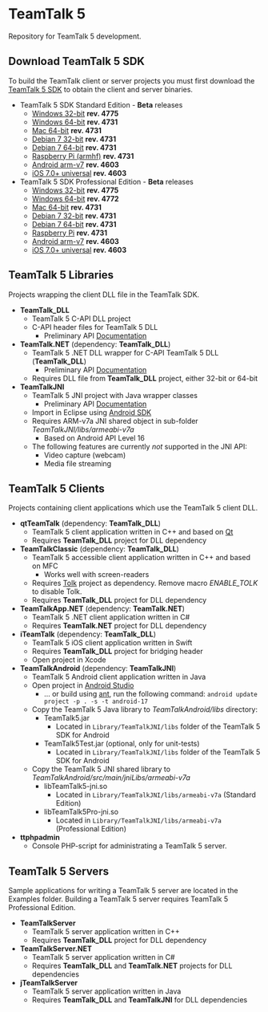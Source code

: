 # TeamTalk 5

Repository for TeamTalk 5 development.

## Download TeamTalk 5 SDK

To build the TeamTalk client or server projects you must first download the
[TeamTalk 5 SDK](http://www.bearware.dk/?page_id=393) to obtain the client and server binaries.

* TeamTalk 5 SDK Standard Edition - **Beta** releases
  * [Windows 32-bit](http://bearware.dk/test/teamtalksdk/v5.2.1.4775/tt5sdk_v5.2.1.4775_win32.zip) **rev. 4775**
  * [Windows 64-bit](http://bearware.dk/test/teamtalksdk/v5.2.0.4731/tt5sdk_v5.2.0.4731_win64.zip) **rev. 4731**
  * [Mac 64-bit](http://bearware.dk/test/teamtalksdk/v5.2.0.4731/tt5sdk_v5.2.0.4731_macos_x86_64.tar.gz) **rev. 4731**
  * [Debian 7 32-bit](http://bearware.dk/test/teamtalksdk/v5.2.0.4731/tt5sdk_v5.2.0.4731_debian7_i386.tar.gz) **rev. 4731**
  * [Debian 7 64-bit](http://bearware.dk/test/teamtalksdk/v5.2.0.4731/tt5sdk_v5.2.0.4731_debian7_x86_64.tar.gz) **rev. 4731**
  * [Raspberry Pi (armhf)](http://bearware.dk/test/teamtalksdk/v5.2.0.4731/tt5sdk_v5.2.0.4731_raspbian_armhf.tar.gz) **rev. 4731**
  * [Android arm-v7](http://bearware.dk/test/teamtalksdk/v5.1.6.4603/tt5sdk_v5.1.6.4603_android_armv7a.tar.gz)  **rev. 4603**
  * [iOS 7.0+ universal](http://bearware.dk/test/teamtalksdk/v5.1.6.4603/tt5sdk_v5.1.6.4603_ios_universal.tar.gz)  **rev. 4603**
* TeamTalk 5 SDK Professional Edition - **Beta** releases
  * [Windows 32-bit](http://bearware.dk/test/teamtalksdk/v5.2.1.4775/tt5prosdk_v5.2.1.4775_win32.zip) **rev. 4775**
  * [Windows 64-bit](http://bearware.dk/test/teamtalksdk/v5.2.1.4772/tt5prosdk_v5.2.1.4772_win64.zip) **rev. 4772**
  * [Mac 64-bit](http://bearware.dk/test/teamtalksdk/v5.2.0.4731/tt5prosdk_v5.2.0.4731_macos_x86_64.tar.gz) **rev. 4731**
  * [Debian 7 32-bit](http://bearware.dk/test/teamtalksdk/v5.2.0.4731/tt5prosdk_v5.2.0.4731_debian7_i386.tar.gz) **rev. 4731**
  * [Debian 7 64-bit](http://bearware.dk/test/teamtalksdk/v5.2.0.4731/tt5prosdk_v5.2.0.4731_debian7_x86_64.tar.gz) **rev. 4731**
  * [Raspberry Pi](http://bearware.dk/test/teamtalksdk/v5.2.0.4731/tt5prosdk_v5.2.0.4731_raspbian_armhf.tar.gz) **rev. 4731**
  * [Android arm-v7](http://bearware.dk/test/teamtalksdk/v5.1.6.4603/tt5prosdk_v5.1.6.4603_android_armv7a.tar.gz)  **rev. 4603**
  * [iOS 7.0+ universal](http://bearware.dk/test/teamtalksdk/v5.1.6.4603/tt5prosdk_v5.1.6.4603_ios_universal.tar.gz)  **rev. 4603**

## TeamTalk 5 Libraries
Projects wrapping the client DLL file in the TeamTalk SDK.
* **TeamTalk_DLL**
  * TeamTalk 5 C-API DLL project 
  * C-API header files for TeamTalk 5 DLL
    * Preliminary API [Documentation](http://bearware.dk/test/teamtalksdk/v5.2.1.4775/docs/C-API/)
* **TeamTalk.NET** (dependency: **TeamTalk_DLL**)
  * TeamTalk 5 .NET DLL wrapper for C-API TeamTalk 5 DLL (**TeamTalk_DLL**)
    * Preliminary API [Documentation](http://bearware.dk/test/teamtalksdk/v5.2.1.4775/docs/NET/)
  * Requires DLL file from **TeamTalk_DLL** project, either 32-bit or 64-bit
* **TeamTalkJNI**
  * TeamTalk 5 JNI project with Java wrapper classes
    * Preliminary API [Documentation](http://bearware.dk/test/teamtalksdk/v5.2.1.4775/docs/Java/)
  * Import in Eclipse using [Android SDK](http://developer.android.com/sdk/index.html)
  * Requires ARM-v7a JNI shared object in sub-folder *TeamTalkJNI/libs/armeabi-v7a*
    * Based on Android API Level 16
  * The following features are currently *not* supported in the JNI API:
    * Video capture (webcam)
    * Media file streaming

## TeamTalk 5 Clients
Projects containing client applications which use the TeamTalk 5 client DLL.
* **qtTeamTalk** (dependency: **TeamTalk_DLL**)
  * TeamTalk 5 client application written in C++ and based on [Qt](http://www.qt.io)
  * Requires **TeamTalk_DLL** project for DLL dependency
* **TeamTalkClassic** (dependency: **TeamTalk_DLL**)
  * TeamTalk 5 accessible client application written in C++ and based on MFC
    * Works well with screen-readers
  * Requires [Tolk](https://github.com/dkager/tolk) project as dependency. Remove macro *ENABLE_TOLK* to disable Tolk.
  * Requires **TeamTalk_DLL** project for DLL dependency
* **TeamTalkApp.NET** (dependency: **TeamTalk.NET**)
  * TeamTalk 5 .NET client application written in C#
  * Requires **TeamTalk.NET** project for DLL dependency
* **iTeamTalk** (dependency: **TeamTalk_DLL**)
  * TeamTalk 5 iOS client application written in Swift
  * Requires **TeamTalk_DLL** project for bridging header
  * Open project in Xcode
* **TeamTalkAndroid** (dependency: **TeamTalkJNI**)
  * TeamTalk 5 Android client application written in Java
  * Open project in [Android Studio](https://developer.android.com/studio/intro/index.html)
    * ... or build using [ant](http://ant.apache.org), run the following command: ```android update project -p . -s -t android-17```
  * Copy the TeamTalk 5 Java library to *TeamTalkAndroid/libs* directory:
    * TeamTalk5.jar
      * Located in ```Library/TeamTalkJNI/libs``` folder of the TeamTalk 5 SDK for Android
    * TeamTalk5Test.jar (optional, only for unit-tests)
      * Located in ```Library/TeamTalkJNI/libs``` folder of the TeamTalk 5 SDK for Android
  * Copy the TeamTalk 5 JNI shared library to *TeamTalkAndroid/src/main/jniLibs/armeabi-v7a*
    * libTeamTalk5-jni.so
        * Located in ```Library/TeamTalkJNI/libs/armeabi-v7a``` (Standard Edition)
    * libTeamTalk5Pro-jni.so
        * Located in ```Library/TeamTalkJNI/libs/armeabi-v7a``` (Professional Edition)
* **ttphpadmin**
  * Console PHP-script for administrating a TeamTalk 5 server.

## TeamTalk 5 Servers
Sample applications for writing a TeamTalk 5 server are located in the Examples folder. Building a TeamTalk 5 server requires TeamTalk 5 Professional Edition.
* **TeamTalkServer**
  * TeamTalk 5 server application written in C++
  * Requires **TeamTalk_DLL** project for DLL dependency
* **TeamTalkServer.NET**
  * TeamTalk 5 server application written in C#
  * Requires **TeamTalk_DLL** and **TeamTalk.NET** projects for DLL dependencies
* **jTeamTalkServer**
  * TeamTalk 5 server application written in Java
  * Requires **TeamTalk_DLL** and **TeamTalkJNI** for DLL dependencies
